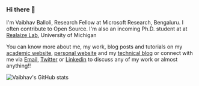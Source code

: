 ### Hi there 👋

I'm Vaibhav Balloli, Research Fellow at Microsoft Research, Bengaluru. I often contribute to Open Source. I'm also an incoming Ph.D. student at at [Realaize Lab](https://sites.google.com/view/realize-lab/home?authuser=0), University of Michigan

You can know more about me, my work, blog posts and tutorials on my [academic website](https://profile.vballoli.com), [personal website](https://vballoli.com) and my [technical blog](https://research-recap.vballoli.com) or connect with me via [Email](mailto:balloli.vb@gmail.com), [Twitter](https://twitter.com/v_balloli) or [Linkedin](https://www.linkedin.com/in/vaibhavballoli/) to discuss any of my work or almost anything!!

![Vaibhav's GitHub stats](https://github-readme-stats.vercel.app/api?username=vballoli&count_private=true&show_icons=true)
